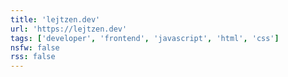 ```yaml
---
title: 'lejtzen.dev'
url: 'https://lejtzen.dev'
tags: ['developer', 'frontend', 'javascript', 'html', 'css']
nsfw: false
rss: false
---
```

